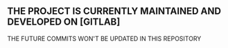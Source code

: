 <H2> THE PROJECT IS CURRENTLY MAINTAINED AND DEVELOPED ON [GITLAB] </H2>
 THE FUTURE COMMITS WON'T BE UPDATED IN THIS REPOSITORY
